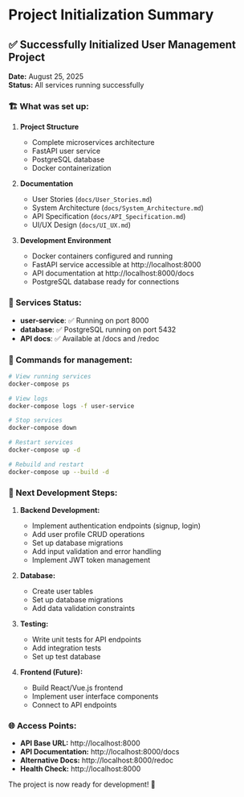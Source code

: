 # Project Initialization Summary

## ✅ Successfully Initialized User Management Project

**Date:** August 25, 2025  
**Status:** All services running successfully

### 🏗️ What was set up:

1. **Project Structure**

   - Complete microservices architecture
   - FastAPI user service
   - PostgreSQL database
   - Docker containerization

2. **Documentation**

   - User Stories (`docs/User_Stories.md`)
   - System Architecture (`docs/System_Architecture.md`)
   - API Specification (`docs/API_Specification.md`)
   - UI/UX Design (`docs/UI_UX.md`)

3. **Development Environment**
   - Docker containers configured and running
   - FastAPI service accessible at http://localhost:8000
   - API documentation at http://localhost:8000/docs
   - PostgreSQL database ready for connections

### 🚀 Services Status:

- **user-service**: ✅ Running on port 8000
- **database**: ✅ PostgreSQL running on port 5432
- **API docs**: ✅ Available at /docs and /redoc

### 🔧 Commands for management:

```bash
# View running services
docker-compose ps

# View logs
docker-compose logs -f user-service

# Stop services
docker-compose down

# Restart services
docker-compose up -d

# Rebuild and restart
docker-compose up --build -d
```

### 📝 Next Development Steps:

1. **Backend Development:**

   - Implement authentication endpoints (signup, login)
   - Add user profile CRUD operations
   - Set up database migrations
   - Add input validation and error handling
   - Implement JWT token management

2. **Database:**

   - Create user tables
   - Set up database migrations
   - Add data validation constraints

3. **Testing:**

   - Write unit tests for API endpoints
   - Add integration tests
   - Set up test database

4. **Frontend (Future):**
   - Build React/Vue.js frontend
   - Implement user interface components
   - Connect to API endpoints

### 🌐 Access Points:

- **API Base URL:** http://localhost:8000
- **API Documentation:** http://localhost:8000/docs
- **Alternative Docs:** http://localhost:8000/redoc
- **Health Check:** http://localhost:8000

The project is now ready for development! 🎉
